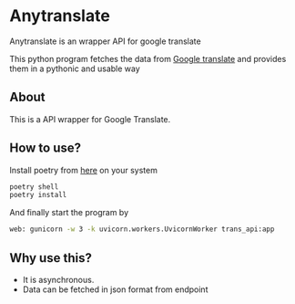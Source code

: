 # Anytranslate
Anytranslate is an wrapper API for google translate


This python program fetches the data from [Google translate](https://translate.google.com/) and provides them in a pythonic and usable way


## About

This is a API wrapper for Google Translate.

## How to use?
Install poetry from [here](https://python-poetry.org/docs/) on your system
```sh
poetry shell
poetry install
```

And finally start the program by 
```sh
web: gunicorn -w 3 -k uvicorn.workers.UvicornWorker trans_api:app
```

## Why use this?

- It is asynchronous.
- Data can be fetched in json format from endpoint

















